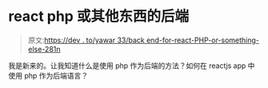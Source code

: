 # react php 或其他东西的后端

> 原文:[https://dev . to/yawar 33/back end-for-react-PHP-or-something-else-281n](https://dev.to/yawar33/backend-for-react-php-or-something-else-281n)

我是新来的。让我知道什么是使用 php 作为后端的方法？如何在 reactjs app 中使用 php 作为后端语言？